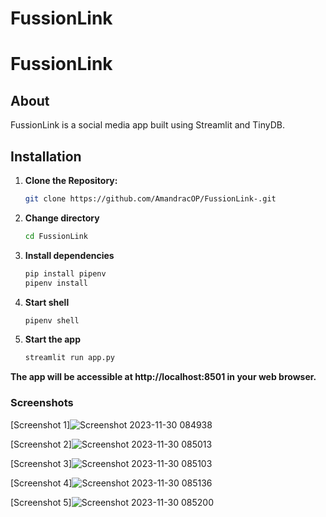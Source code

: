 # FussionLink

# FussionLink

## About
FussionLink is a social media app built using Streamlit and TinyDB.

## Installation

1. **Clone the Repository:**
   ```bash
   git clone https://github.com/AmandracOP/FussionLink-.git
2. **Change directory**
   ```bash
   cd FussionLink
3. **Install dependencies**
   ```bash
   pip install pipenv
   pipenv install
4. **Start shell**
   ```bash
   pipenv shell
5. **Start the app**
   ```bash
   streamlit run app.py
   
**The app will be accessible at http://localhost:8501 in your web browser.**

### Screenshots
[Screenshot 1]![Screenshot 2023-11-30 084938](https://github.com/AmandracOP/FussionLink-/assets/82217000/e9c55082-0f45-4cdb-87cd-5b661230fe07)

[Screenshot 2]![Screenshot 2023-11-30 085013](https://github.com/AmandracOP/FussionLink-/assets/82217000/7176e22f-f6e7-40ca-9ad6-dd0a4377f7de)

[Screenshot 3]![Screenshot 2023-11-30 085103](https://github.com/AmandracOP/FussionLink-/assets/82217000/a1cba709-7ca5-49b3-b579-7367b88a285c)

[Screenshot 4]![Screenshot 2023-11-30 085136](https://github.com/AmandracOP/FussionLink-/assets/82217000/2e89467a-39a8-4a81-b60d-f827a6ea0339)

[Screenshot 5]![Screenshot 2023-11-30 085200](https://github.com/AmandracOP/FussionLink-/assets/82217000/f840965a-3abc-4e78-a0ab-b3f93eea84b4)




   
